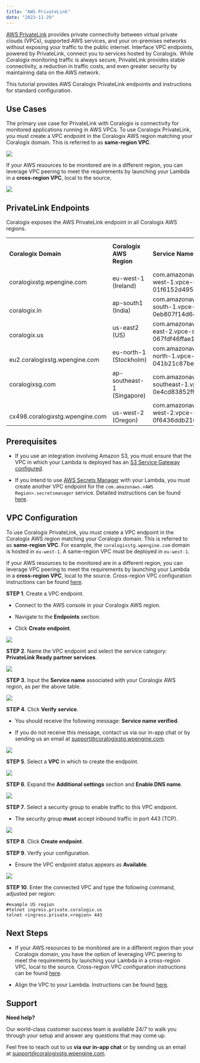 ```yaml
---
title: "AWS PrivateLink"
date: "2023-11-29"
---
```


[AWS PrivateLink](https://aws.amazon.com/privatelink/) provides private connectivity between virtual private clouds (VPCs), supported AWS services, and your on-premises networks without exposing your traffic to the public internet. Interface VPC endpoints, powered by PrivateLink, connect you to services hosted by Coralogix. While Coralogix monitoring traffic is always secure, PrivateLink provides stable connectivity, a reduction in traffic costs, and even greater security by maintaining data on the AWS network.

This tutorial provides AWS Coralogix PrivateLink endpoints and instructions for standard configuration.

## Use Cases

The primary use case for PrivateLink with Coralogix is connectivity for monitored applications running in AWS VPCs. To use Coralogix PrivateLink, you must create a VPC endpoint in the Coralogix AWS region matching your Coralogix domain. This is referred to as **same-region VPC**.

![](https://coralogixstg.wpengine.com/wp-content/uploads/2023/12/AWS_diagram_Dec_1.svg)

If your AWS resources to be monitored are in a different region, you can leverage VPC peering to meet the requirements by launching your Lambda in a **cross-region VPC**, local to the source.

![](https://coralogixstg.wpengine.com/wp-content/uploads/2023/12/AWS_diagram_Dec_2.svg)

## PrivateLink Endpoints

Coralogix exposes the AWS PrivateLink endpoint in all Coralogix AWS regions.

<table><tbody><tr><td><strong>Coralogix Domain</strong></td><td><strong>Coralogix AWS</strong> <strong>Region</strong></td><td><strong>Service Name</strong></td><td><strong>OpenTelemetry -<br>Otel-Traces<br>Otel-Metrics<br>Otel-Logs</strong></td><td><strong>Coralogix<br>Lambda<br>Telemetry</strong></td><td><strong>Coralogix<br>Logs</strong></td><td><strong>Prometheus<br>RemoteWrite</strong></td></tr><tr><td>coralogixstg.wpengine.com</td><td>eu-west-1 (Ireland)</td><td>com.amazonaws.vpce.eu-west-1.vpce-svc-01f6152d495e211f0</td><td>ingress.private.coralogixstg.wpengine.com:443</td><td>ingress.private.coralogixstg.wpengine.com:443</td><td>https://ingress.private.coralogixstg.wpengine.com/logs/v1/singles</td><td>https://ingress.private.coralogixstg.wpengine.com/prometheus/v1</td></tr><tr><td><br>coralogix.in</td><td>ap-south1 (India)</td><td>com.amazonaws.vpce.ap-south-1.vpce-svc-0eb807f14d645a973</td><td>ingress.private.coralogix.in:443</td><td>ingress.private.coralogix.in:443</td><td>https://ingress.private.coralogix.in/logs/v1/singles</td><td>https://ingress.private.coralogix.in/prometheus/v1</td></tr><tr><td><br>coralogix.us</td><td>us-east2<br>(US)</td><td>com.amazonaws.vpce.us-east-2.vpce-svc-067fdf46ffae1ed0e</td><td>ingress.private.coralogix.us:443</td><td>ingress.private.coralogix.us:443</td><td>https://ingress.private.coralogix.us/logs/v1/singles</td><td>https://ingress.private.coralogix.us/prometheus/v1</td></tr><tr><td><br>eu2.coralogixstg.wpengine.com</td><td>eu-north-1 (Stockholm)</td><td>com.amazonaws.vpce.eu-north-1.vpce-svc-041b21c87be842c08</td><td>ingress.private.eu2.coralogixstg.wpengine.com:443</td><td><a href="http://prometheus-gateway.eu2.coralogixstg.wpengine.com/" target="_blank" rel="noreferrer noopener">i</a>ngress.private.coralogixsg.com:443</td><td>https://ingress.private.eu2.coralogixstg.wpengine.com/logs/v1/singles</td><td>https://ingress.private.eu2.coralogixstg.wpengine.com/prometheus/v1</td></tr><tr><td>coralogixsg.com</td><td>ap-southeast-1<br>(Singapore)</td><td>com.amazonaws.vpce.ap-southeast-1.vpce-svc-0e4cd83852ff2869b</td><td>ingress.private.coralogixsg.com:443</td><td><a href="http://prometheus-gateway.eu2.coralogixstg.wpengine.com/" target="_blank" rel="noreferrer noopener">i</a>ngress.private.coralogixsg.com:443</td><td>https://ingress.private.coralogixsg.com/logs/v1/singles</td><td>https://ingress.private.coralogixsg.com/prometheus/v1</td></tr><tr><td><br>cx498.coralogixstg.wpengine.com</td><td><br>us-west-2<br>(Oregon)</td><td>com.amazonaws.vpce.us-west-2.vpce-svc-0f6436ddb210e5dbb</td><td>ingress.private.cx498-aws-us-west-2.coralogixstg.wpengine.com:443</td><td>ingress.private.cx498-aws-us-west-2.coralogixstg.wpengine.com:443</td><td>https://ingress.private.cx498-aws-us-west-2.coralogixstg.wpengine.com:443/logs/v1/singles</td><td>https://ingress.private.cx498-aws-us-west-2.coralogixstg.wpengine.com:443/prometheus/v1</td></tr></tbody></table>

## Prerequisites

- If you use an integration involving Amazon S3, you must ensure that the VPC in which your Lambda is deployed has an [S3 Service Gateway configured](https://docs.aws.amazon.com/vpc/latest/privatelink/vpc-endpoints-s3.html#create-gateway-endpoint-s3).

- If you intend to use [AWS Secrets Manager](https://aws.amazon.com/blogs/security/how-to-connect-to-aws-secrets-manager-service-within-a-virtual-private-cloud/) with your Lambda, you must create another VPC endpoint for the `com.amazonaws.<AWS Region>.secretsmanager` service. Detailed instructions can be found [here](https://aws.amazon.com/blogs/security/how-to-connect-to-aws-secrets-manager-service-within-a-virtual-private-cloud/).

## VPC Configuration

To use Coralogix PrivateLink, you must create a VPC endpoint in the Coralogix AWS region matching your Coralogix domain. This is referred to as **same-region VPC**. For example, the `coralogixstg.wpengine.com` domain is hosted in `eu-west-1`. A same-region VPC must be deployed in `eu-west-1`.

If your AWS resources to be monitored are in a different region, you can leverage VPC peering to meet the requirements by launching your Lambda in a **cross-region VPC**, local to the source. Cross-region VPC configuration instructions can be found [here](https://coralogixstg.wpengine.com/docs/aws-privatelink-vpc-peering-configuration/).

**STEP 1**. Create a VPC endpoint.

- Connect to the AWS console in your Coralogix AWS region.

- Navigate to the **Endpoints** section.

- Click **Create endpoint**.

![](images/Create-endpoint-1024x301.png)

**STEP 2**. Name the VPC endpoint and select the service category: **PrivateLink Ready partner services**.

![](images/image-28-1024x479.png)

**STEP 3**. Input the **Service name** associated with your Coralogix AWS region, as per the above table.

![](images/image-29-1024x326.png)

**STEP 4**. Click **Verify** **service**.

- You should receive the following message: **Service name verified**.

- If you do not receive this message, contact us via our in-app chat or by sending us an email at [support@coralogixstg.wpengine.com](mailto:support@coralogixstg.wpengine.com).

![](images/VerifyService-1024x394.png)

**STEP 5**. Select a **VPC** in which to create the endpoint.

![](images/image-31-1024x406.png)

**STEP 6**. Expand the **Additional settings** section and **Enable DNS name**.

![](images/image-32-1024x412.png)

**STEP 7**. Select a security group to enable traffic to this VPC endpoint.

- The security group **must** accept inbound traffic in port 443 (TCP).

![](images/image-33-1024x173.png)

**STEP 8**. Click **Create endpoint**.

**STEP 9**. Verify your configuration.

- Ensure the VPC endpoint status appears as **Available**.

![](images/erased-1.jpg)

**STEP 10**. Enter the connected VPC and type the following command, adjusted per region:

```
#example US region
#telnet ingress.private.coralogix.us
telnet <ingress.private.<region> 443
```

## Next Steps

- If your AWS resources to be monitored are in a different region than your Coralogix domain, you have the option of leveraging VPC peering to meet the requirements by launching your Lambda in a cross-region VPC, local to the source. Cross-region VPC configuration instructions can be found [here](https://coralogixstg.wpengine.com/docs/aws-privatelink-vpc-peering-configuration/).

- Align the VPC to your Lambda. Instructions can be found [here](https://coralogixstg.wpengine.com/docs/aws-privatelink-lambda-configuration/).

## Support

**Need help?**

Our world-class customer success team is available 24/7 to walk you through your setup and answer any questions that may come up.

Feel free to reach out to us **via our in-app chat** or by sending us an email at [support@coralogixstg.wpengine.com](mailto:support@coralogixstg.wpengine.com).

